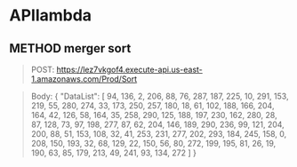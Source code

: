 # APIlambda

## METHOD merger sort
>POST: https://lez7vkgof4.execute-api.us-east-1.amazonaws.com/Prod/Sort

>Body:  {
   "DataList": [
      94,
      136,
      2,
      206,
      88,
      76,
      287,
      187,
      225,
      10,
      291,
      153,
      219,
      55,
      280,
      274,
      33,
      173,
      250,
      257,
      180,
      18,
      61,
      102,
      188,
      166,
      204,
      164,
      42,
      126,
      58,
      164,
      35,
      258,
      290,
      125,
      188,
      197,
      230,
      162,
      280,
      28,
      87,
      128,
      73,
      97,
      198,
      277,
      87,
      62,
      204,
      146,
      189,
      290,
      236,
      99,
      121,
      204,
      200,
      88,
      51,
      153,
      108,
      32,
      41,
      253,
      231,
      277,
      202,
      293,
      184,
      245,
      158,
      0,
      208,
      150,
      193,
      32,
      68,
      129,
      22,
      150,
      56,
      80,
      272,
      199,
      195,
      81,
      26,
      19,
      190,
      63,
      85,
      179,
      213,
      49,
      241,
      93,
      134,
      272
   ]
}
